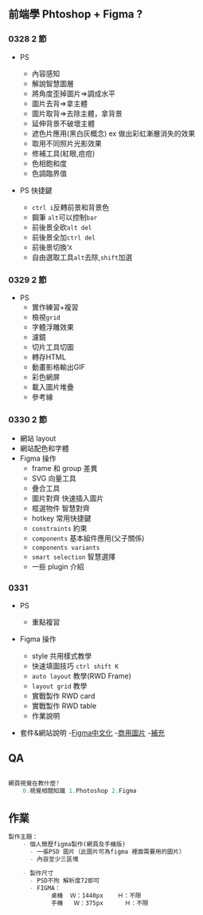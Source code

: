 ## 前端學 Phtoshop + Figma ?

### 0328 2 節

- PS 
  - 內容感知
  - 解說智慧圖層
  - 將角度歪掉圖片=>調成水平
  - 圖片去背=>拿主體
  - 圖片取背=>去除主體，拿背景
  - 延伸背景不破壞主體
  - 遮色片應用(黑白灰概念) ex 做出彩虹漸層消失的效果
  - 取用不同照片光影效果
  - 修補工具(紅眼,痘痘)
  - 色相飽和度
  - 色調臨界值  

- PS 快捷鍵
  - `ctrl i`反轉前景和背景色
  -  鋼筆 `alt`可以控制`bar`
  - 前後景全砍`alt del`
  - 前後景全加`ctrl del`
  - 前後景切換‵`X`
  - 自由選取工具`alt`去除,`shift`加選


### 0329 2 節

- PS
  - 實作練習+複習
  - 檢視`grid`
  - 字體浮雕效果
  - 濾鏡
  - 切片工具切圖
  - 轉存HTML
  - 動畫影格輸出GIF
  - 彩色網屏
  - 載入圖片堆疊
  - 參考線

### 0330 2 節

- 網站 layout
- 網站配色和字體
- Figma 操作
  - frame 和 group 差異
  - SVG 向量工具
  - 疊合工具
  - 圖片對齊 快速插入圖片
  - 框選物件 智慧對齊
  - hotkey 常用快捷鍵
  - `constraints` 約束
  - `components` 基本組件應用(父子關係)
  - `components variants`
  - `smart selection` 智慧選擇
  - 一些 plugin 介紹

### 0331
- PS
  - 重點複習

- Figma 操作
  - style 共用樣式教學
  - 快速填圖技巧 `ctrl shift K`
  - `auto layout` 教學(RWD Frame)
  - `layout grid` 教學
  - 實戰製作 RWD card
  - 實戰製作 RWD table
  - 作業說明

- 套件&網站說明
 -[Figma中文化](https://figmachina.com/guide/)
 -[商用圖片](https://pixabay.com/)
 -[補充](https://docs.google.com/document/d/14UWGPl3WVJs4t1BViimRlkII1iuuktJY/edit?usp=sharing&ouid=101358720291471255239&rtpof=true&sd=true)


## QA

```js

網頁視覺在教什麼?
    0.視覺相關知識 1.Photoshop 2.Figma

```
## 作業

``` md
製作主題：
    - 個人簡歷figma製作(網頁及手機版)
      - 一張PSD 圖片（此圖片可為figma 裡面需要用的圖片）
      - 內容至少三區塊

    - 製作尺寸
      - PSD不拘 解析度72即可
      - FIGMA：
            桌機  Ｗ：1440px    Ｈ：不限
            手機   Ｗ：375px      Ｈ：不限
```